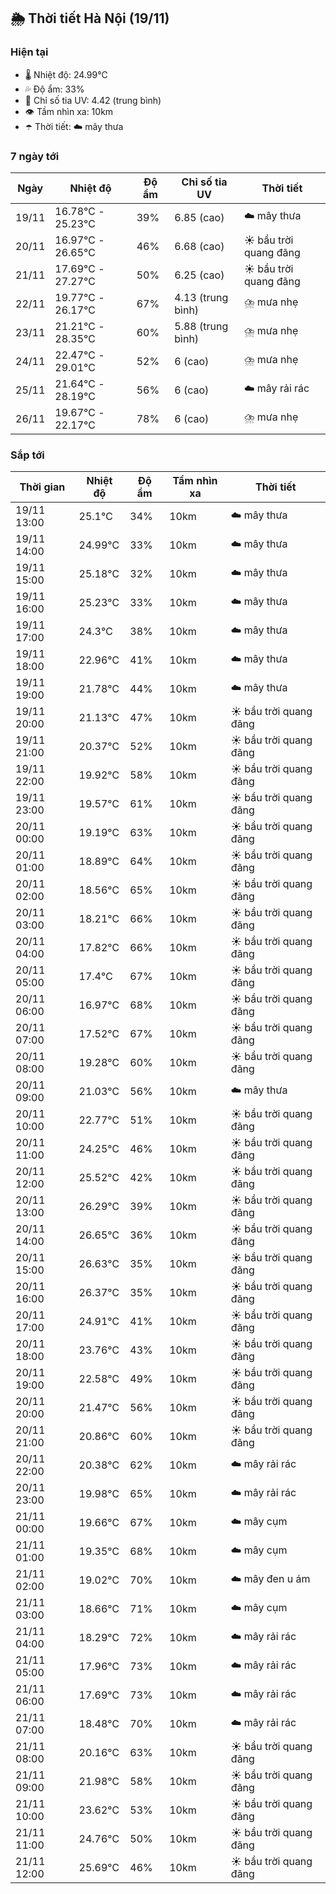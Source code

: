 ## 🌦️ Thời tiết Hà Nội (19/11)

### Hiện tại

- 🌡️ Nhiệt độ: 24.99℃
- 💦 Độ ẩm: 33%
- 🌟 Chỉ số tia UV: 4.42 (trung bình)
- 👁️ Tầm nhìn xa: 10km
- ☂️ Thời tiết: ☁️ mây thưa

### 7 ngày tới

| Ngày | Nhiệt độ | Độ ẩm | Chỉ số tia UV | Thời tiết |
| --- | --- | --- | --- | --- |
| 19/11 | 16.78℃ - 25.23℃ | 39% | 6.85 (cao) | ☁️ mây thưa |
| 20/11 | 16.97℃ - 26.65℃ | 46% | 6.68 (cao) | ☀️ bầu trời quang đãng |
| 21/11 | 17.69℃ - 27.27℃ | 50% | 6.25 (cao) | ☀️ bầu trời quang đãng |
| 22/11 | 19.77℃ - 26.17℃ | 67% | 4.13 (trung bình) | ⛈️ mưa nhẹ |
| 23/11 | 21.21℃ - 28.35℃ | 60% | 5.88 (trung bình) | ⛈️ mưa nhẹ |
| 24/11 | 22.47℃ - 29.01℃ | 52% | 6 (cao) | ⛈️ mưa nhẹ |
| 25/11 | 21.64℃ - 28.19℃ | 56% | 6 (cao) | ☁️ mây rải rác |
| 26/11 | 19.67℃ - 22.17℃ | 78% | 6 (cao) | ⛈️ mưa nhẹ |

### Sắp tới

| Thời gian | Nhiệt độ | Độ ẩm | Tầm nhìn xa | Thời tiết |
| --- | --- | --- | --- | --- |
| 19/11 13:00 | 25.1℃ | 34% | 10km | ☁️ mây thưa |
| 19/11 14:00 | 24.99℃ | 33% | 10km | ☁️ mây thưa |
| 19/11 15:00 | 25.18℃ | 32% | 10km | ☁️ mây thưa |
| 19/11 16:00 | 25.23℃ | 33% | 10km | ☁️ mây thưa |
| 19/11 17:00 | 24.3℃ | 38% | 10km | ☁️ mây thưa |
| 19/11 18:00 | 22.96℃ | 41% | 10km | ☁️ mây thưa |
| 19/11 19:00 | 21.78℃ | 44% | 10km | ☁️ mây thưa |
| 19/11 20:00 | 21.13℃ | 47% | 10km | ☀️ bầu trời quang đãng |
| 19/11 21:00 | 20.37℃ | 52% | 10km | ☀️ bầu trời quang đãng |
| 19/11 22:00 | 19.92℃ | 58% | 10km | ☀️ bầu trời quang đãng |
| 19/11 23:00 | 19.57℃ | 61% | 10km | ☀️ bầu trời quang đãng |
| 20/11 00:00 | 19.19℃ | 63% | 10km | ☀️ bầu trời quang đãng |
| 20/11 01:00 | 18.89℃ | 64% | 10km | ☀️ bầu trời quang đãng |
| 20/11 02:00 | 18.56℃ | 65% | 10km | ☀️ bầu trời quang đãng |
| 20/11 03:00 | 18.21℃ | 66% | 10km | ☀️ bầu trời quang đãng |
| 20/11 04:00 | 17.82℃ | 66% | 10km | ☀️ bầu trời quang đãng |
| 20/11 05:00 | 17.4℃ | 67% | 10km | ☀️ bầu trời quang đãng |
| 20/11 06:00 | 16.97℃ | 68% | 10km | ☀️ bầu trời quang đãng |
| 20/11 07:00 | 17.52℃ | 67% | 10km | ☀️ bầu trời quang đãng |
| 20/11 08:00 | 19.28℃ | 60% | 10km | ☀️ bầu trời quang đãng |
| 20/11 09:00 | 21.03℃ | 56% | 10km | ☁️ mây thưa |
| 20/11 10:00 | 22.77℃ | 51% | 10km | ☀️ bầu trời quang đãng |
| 20/11 11:00 | 24.25℃ | 46% | 10km | ☀️ bầu trời quang đãng |
| 20/11 12:00 | 25.52℃ | 42% | 10km | ☀️ bầu trời quang đãng |
| 20/11 13:00 | 26.29℃ | 39% | 10km | ☀️ bầu trời quang đãng |
| 20/11 14:00 | 26.65℃ | 36% | 10km | ☀️ bầu trời quang đãng |
| 20/11 15:00 | 26.63℃ | 35% | 10km | ☀️ bầu trời quang đãng |
| 20/11 16:00 | 26.37℃ | 35% | 10km | ☀️ bầu trời quang đãng |
| 20/11 17:00 | 24.91℃ | 41% | 10km | ☀️ bầu trời quang đãng |
| 20/11 18:00 | 23.76℃ | 43% | 10km | ☀️ bầu trời quang đãng |
| 20/11 19:00 | 22.58℃ | 49% | 10km | ☀️ bầu trời quang đãng |
| 20/11 20:00 | 21.47℃ | 56% | 10km | ☀️ bầu trời quang đãng |
| 20/11 21:00 | 20.86℃ | 60% | 10km | ☀️ bầu trời quang đãng |
| 20/11 22:00 | 20.38℃ | 62% | 10km | ☁️ mây rải rác |
| 20/11 23:00 | 19.98℃ | 65% | 10km | ☁️ mây rải rác |
| 21/11 00:00 | 19.66℃ | 67% | 10km | ☁️ mây cụm |
| 21/11 01:00 | 19.35℃ | 68% | 10km | ☁️ mây cụm |
| 21/11 02:00 | 19.02℃ | 70% | 10km | ☁️ mây đen u ám |
| 21/11 03:00 | 18.66℃ | 71% | 10km | ☁️ mây cụm |
| 21/11 04:00 | 18.29℃ | 72% | 10km | ☁️ mây rải rác |
| 21/11 05:00 | 17.96℃ | 73% | 10km | ☁️ mây rải rác |
| 21/11 06:00 | 17.69℃ | 73% | 10km | ☁️ mây rải rác |
| 21/11 07:00 | 18.48℃ | 70% | 10km | ☁️ mây rải rác |
| 21/11 08:00 | 20.16℃ | 63% | 10km | ☀️ bầu trời quang đãng |
| 21/11 09:00 | 21.98℃ | 58% | 10km | ☀️ bầu trời quang đãng |
| 21/11 10:00 | 23.62℃ | 53% | 10km | ☀️ bầu trời quang đãng |
| 21/11 11:00 | 24.76℃ | 50% | 10km | ☀️ bầu trời quang đãng |
| 21/11 12:00 | 25.69℃ | 46% | 10km | ☀️ bầu trời quang đãng |
